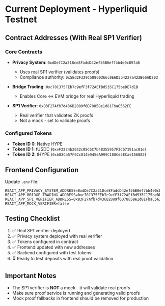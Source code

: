 # Current Deployment - Hyperliquid Testnet

## Contract Addresses (With Real SP1 Verifier)

### Core Contracts
- **Privacy System**: `0xdDe7C2a318ce8FadcD42ef56B0ef7bb4e0c897aB`
  - Uses real SP1 verifier (validates proofs)
  - Compliance authority: `0x5Bd2F329C50860366c0E6D3b4227a422B66AD203`
  
- **Bridge Trading**: `0xc70C375FEb7c9efF3f72AEfBd535C175beDE7d1B`
  - Enables Core ↔ EVM bridge for real Hyperliquid trading
  
- **SP1 Verifier**: `0x83F27Afb7d436B2089f6D78858e1d81FbaC562FE`
  - Real verifier that validates ZK proofs
  - Not a mock - set to validate proofs

### Configured Tokens
- **Token ID 0**: Native HYPE
- **Token ID 1**: tUSDC (`0xeF2224b2032c05C6C7b48355957F3C67191ac81e`)
- **Token ID 2**: tHYPE (`0xb82Ca57F6Cc814e945eA999C1B0Ce5ECae156082`)

## Frontend Configuration

Update `.env` file:
```env
REACT_APP_PRIVACY_SYSTEM_ADDRESS=0xdDe7C2a318ce8FadcD42ef56B0ef7bb4e0c897aB
REACT_APP_BRIDGE_TRADING_ADDRESS=0xc70C375FEb7c9efF3f72AEfBd535C175beDE7d1B
REACT_APP_SP1_VERIFIER_ADDRESS=0x83F27Afb7d436B2089f6D78858e1d81FbaC562FE
REACT_APP_MOCK_VERIFIER=false
```

## Testing Checklist

1. ✅ Real SP1 verifier deployed
2. ✅ Privacy system deployed with real verifier
3. ✅ Tokens configured in contract
4. ✅ Frontend updated with new addresses
5. ✅ Backend configured with test tokens
6. ⏳ Ready to test deposits with real proof validation

## Important Notes

- The SP1 verifier is **NOT** a mock - it will validate real proofs
- Make sure proof service is running and generating valid proofs
- Mock proof fallbacks in frontend should be removed for production